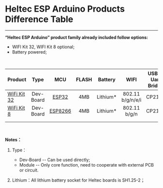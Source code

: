 # Heltec ESP Arduino Products Difference Table



------

**“Heltec ESP Arduino” product family already included follow options:**

- WIFI Kit 32, WIFI Kit 8 optional;
- Battery powered;

&nbsp;

| Product                                                      |   Type    |                             MCU                              | FLASH | Battery  |       WIFI       | USB  to Uart Bridge |    Bluetooth     |    Display    |
| ------------------------------------------------------------ | :-------: | :----------------------------------------------------------: | :---: | -------- | :--------------: | :-----------------: | :--------------: | :-----------: |
| [WiFi Kit 32](http://www.heltec.cn/project/wifi-kit-32/?lang=en) | Dev-Board | [ESP32](https://www.espressif.com/en/products/hardware/esp32/resources) |  4MB  | Lithium* | 802.11 b/g/n/e/i |       CP2102        | 4.2(support BLE) | OLED (128x64) |
| [WiFi Kit 8](http://www.heltec.cn/project/wifi-kit-8/?lang=en) | Dev-Board | [ESP8266](https://www.espressif.com/zh-hans/products/hardware/esp8266ex/resources) |  4MB  | Lithium* |   802.11 b/g/n   |       CP2104        |        --        | OLED (128x32) |
|                                                              |           |                                                              |       |          |                  |                     |                  |               |
|                                                              |           |                                                              |       |          |                  |                     |                  |               |

&nbsp;

**Notes：**

1. Type：
   - Dev-Board -- Can be used directly;
   - Module -- Only core function, need to cooperate with external PCB or circuit.

2. Lithium：All lithium battery socket for Heltec boards is SH1.25-2；

   